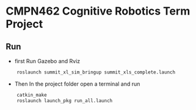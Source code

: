 # CMPN462 Cognitive Robotics Term Project

## Run
- first Run Gazebo and Rviz
```bash
    roslaunch summit_xl_sim_bringup summit_xls_complete.launch
```
- Then In the project folder open a terminal and run
```bash
    catkin_make
    roslaunch launch_pkg run_all.launch
 ```
